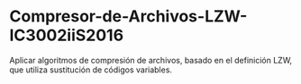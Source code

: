 # Compresor-de-Archivos-LZW-IC3002iiS2016
Aplicar algoritmos de compresión de archivos, basado en el definición LZW, que utiliza sustitución de códigos variables.
